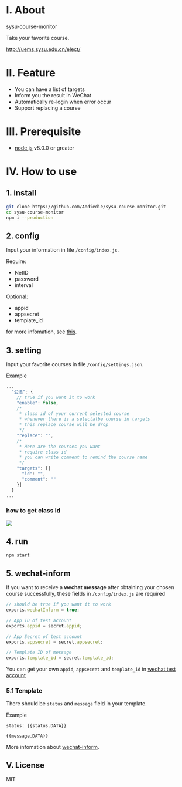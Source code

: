 # Ⅰ. About
sysu-course-monitor

Take your favorite course.

http://uems.sysu.edu.cn/elect/

# Ⅱ. Feature
- You can have a list of targets
- Inform you the result in WeChat
- Automatically re-login when error occur
- Support replacing a course

# Ⅲ. Prerequisite
- [node.js](https://nodejs.org/en/) v8.0.0 or greater

# Ⅳ. How to use
## 1. install
```bash
git clone https://github.com/Andiedie/sysu-course-monitor.git
cd sysu-course-monitor
npm i --production
```
## 2. config
Input your information in file `/config/index.js`.

Require:
- NetID
- password
- interval

Optional:
- appid
- appsecret
- template_id

for more infomation, see [this](#wechat-inform).

## 3. setting
Input your favorite courses in file `/config/settings.json`.

Example
```js
...
  "公选": {
    // true if you want it to work
    "enable": false,
    /*
     * class id of your current selected course
     * whenever there is a selectalbe course in targets
     * this replace course will be drop
     */
    "replace": "",
    /*
     * Here are the courses you want
     * require class id
     * you can write comment to remind the course name
     */
    "targets": [{
      "id": "",
      "comment": ""
    }]
  }
...
```

### how to get class id
![](http://ocphk5wc7.bkt.clouddn.com//17-6-27/13741516.jpg)

## 4. run
```bash
npm start
```

## 5. wechat-inform
If you want to receive a **wechat message** after obtaining your chosen course successfully, these fields in `/config/index.js` are required

```js
// should be true if you want it to work
exports.wechatInform = true;

// App ID of test account
exports.appid = secret.appid;

// App Secret of test account
exports.appsecret = secret.appsecret;

// Template ID of message
exports.template_id = secret.template_id;
```

You can get your own `appid`, `appsecret` and `template_id` in [wechat test account](http://mp.weixin.qq.com/debug/cgi-bin/sandbox?t=sandbox/login)

### 5.1 Template
There should be `status` and `message` field in your template.

Example
```
status: {{status.DATA}}

{{message.DATA}}
```

More infomation about [wechat-inform](https://github.com/Andiedie/wechat-inform).

## Ⅴ. License
MIT
